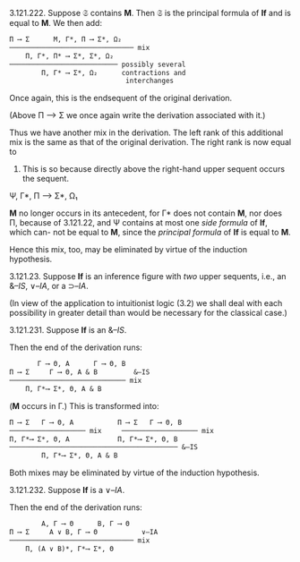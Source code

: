 
3.121.222. Suppose 𝔖 contains **M**. Then 𝔖 is
the principal formula of **If** and is equal to **M**. We
then add:

```txt
Π ⟶ Σ      M, Γ*, Π ⟶ Σ*, Ω₂
─────────────────────────────── mix
    Π, Γ*, Π* ⟶ Σ*, Σ*, Ω₂
─────────────────────────── possibly several
        Π, Γ* ⟶ Σ*, Ω₂      contractions and
                             interchanges
```

Once again, this is the endsequent of the
original derivation.

(Above Π ⟶ Σ we once again write the
derivation associated with it.)

Thus we have another mix in the derivation. The
left rank of this additional mix is the same as that of the
original derivation. The right rank is now equal to
1. This is so because directly above the right-hand
upper sequent occurs the sequent.

Ψ, Γ*, Π ⟶ Σ*, Ω₁

**M** no longer occurs in its antecedent, for Γ* does
not contain **M**, nor does Π, because of 3.121.22, and
Ψ contains at most one *side formula* of **If**, which can-
not be equal to **M**, since the *principal formula* of **If** is
equal to **M**.

Hence this mix, too, may be eliminated by virtue
of the induction hypothesis.

3.121.23. Suppose **If** is an inference figure with
*two* upper sequents, i.e., an &–*IS*, ∨–*IA*, or a
⊃–*IA*.

(In view of the application to intuitionist logic
(3.2) we shall deal with each possibility in greater
detail than would be necessary for the classical
case.)

3.121.231. Suppose **If** is an &–*IS*.

Then the end of the derivation runs:

```txt
       Γ ⟶ Θ, A      Γ ⟶ Θ, B
Π ⟶ Σ     Γ ⟶ Θ, A & B         &–IS
───────────────────────────── mix
    Π, Γ*⟶ Σ*, Θ, A & B
```

(**M** occurs in Γ.) This is transformed into:

```txt
Π ⟶ Σ   Γ ⟶ Θ, A           Π ⟶ Σ   Γ ⟶ Θ, B
─────────────────── mix     ─────────────────── mix
Π, Γ*⟶ Σ*, Θ, A            Π, Γ*⟶ Σ*, Θ, B
────────────────────────────────────────── &–IS
        Π, Γ*⟶ Σ*, Θ, A & B
```

Both mixes may be eliminated by virtue of the
induction hypothesis.

3.121.232. Suppose **If** is a ∨–*IA*.

Then the end of the derivation runs:

```txt
        A, Γ ⟶ Θ      B, Γ ⟶ Θ
Π ⟶ Σ     A ∨ B, Γ ⟶ Θ           ∨–IA
─────────────────────────────── mix
    Π, (A ∨ B)*, Γ*⟶ Σ*, Θ
```
